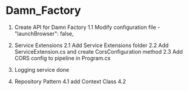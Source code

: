# Damn_Factory

1. Create API for Damn Factory
1.1 Modify configuration file   - "launchBrowser": false,

2. Service Extensions
2.1 Add Service Extensions folder
2.2 Add ServiceExtension.cs and create CorsConfiguration method
2.3 Add CORS config to pipeline in Program.cs

3. Logging service done 

4. Repository Pattern
4.1 add Context Class
4.2 